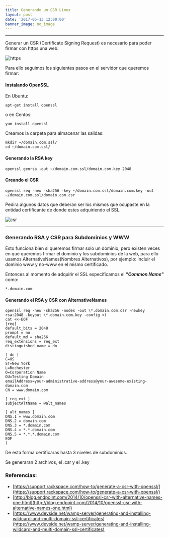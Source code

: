 ```yaml
---
title: Generando un CSR Linux
layout: post
date: '2017-05-13 12:00:00'
banner_image: no_image
---
```


---
Generar un CSR (Certificate Signing Request) es necesario para poder firmar con https una web.

<!--<img style="width: 2050px;" src="https://blog.prima-posizione.it/wp-content/uploads/2016/07/https.png"/>-->

![https](https://blog.prima-posizione.it/wp-content/uploads/2016/07/https.png)

Para ello seguimos los siguientes pasos en el servidor que queremos firmar:

#### Instalando OpenSSL

En Ubuntu:
```
apt-get install openssl
```
o en Centos:
```
yum install openssl
```
Creamos la carpeta para almacenar las salidas:
```
mkdir ~/domain.com.ssl/
cd ~/domain.com.ssl/
```
#### Generando la RSA key
```
openssl genrsa -out ~/domain.com.ssl/domain.com.key 2048
```
#### Creando el CSR
```
openssl req -new -sha256 -key ~/domain.com.ssl/domain.com.key -out ~/domain.com.ssl/domain.com.csr
```

Pedira algunos datos que deberan ser los mismos que ocupaste en la entidad certificante de donde estes adquiriendo el SSL.

![csr](https://knowledge.rapidssl.com/library/VERISIGN/ALL_OTHER/jmagat/CSRinfo.PNG)

---
### Generando RSA y CSR para Subdominios y WWW
Esto funciona bien si queremos firmar solo un dominio, pero existen veces en que queremos firmar el dominio y los subdominios de la web, para ello usamos AlternativeNames(Nombres Alternativos), por ejemplo: incluir el dominio www y no-www en el mismo certificado.

Entonces al momento de adquirir el SSL especificamos el ***"Common Name"*** como:
```
*.domain.com
```
#### Generando el RSA y CSR con AlternativeNames

```
openssl req -new -sha256 -nodes -out \*.domain.com.csr -newkey rsa:2048 -keyout \*.domain.com.key -config <(
cat <<-EOF
[req]
default_bits = 2048
prompt = no
default_md = sha256
req_extensions = req_ext
distinguished_name = dn
 
[ dn ]
C=US
ST=New York
L=Rochester
O=Corporation Name
OU=Testing Domain
emailAddress=your-administrative-address@your-awesome-existing-domain.com
CN = www.domain.com
 
[ req_ext ]
subjectAltName = @alt_names
 
[ alt_names ]
DNS.1 = www.domain.com
DNS.2 = domain.com
DNS.3 = *.domain.com
DNS.4 = *.*.domain.com
DNS.5 = *.*.*.domain.com
EOF
)
```

De esta forma certificaras hasta 3 niveles de subdominios.

Se generaran 2 archivos, el .csr y el .key


### Referencias:

- [https://support.rackspace.com/how-to/generate-a-csr-with-openssl/](https://support.rackspace.com/how-to/generate-a-csr-with-openssl/)
- [http://blog.endpoint.com/2014/10/openssl-csr-with-alternative-names-one.html](http://blog.endpoint.com/2014/10/openssl-csr-with-alternative-names-one.html)
- [https://www.devside.net/wamp-server/generating-and-installing-wildcard-and-multi-domain-ssl-certificates](https://www.devside.net/wamp-server/generating-and-installing-wildcard-and-multi-domain-ssl-certificates)